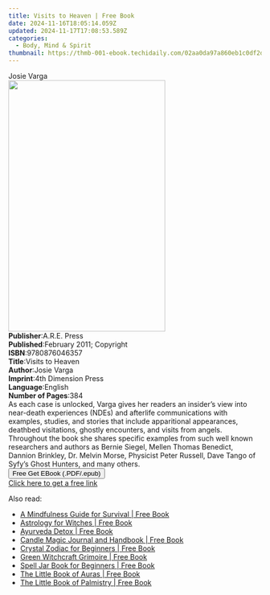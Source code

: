 ```yaml
---
title: Visits to Heaven | Free Book
date: 2024-11-16T18:05:14.059Z
updated: 2024-11-17T17:08:53.589Z
categories:
  - Body, Mind & Spirit
thumbnail: https://thmb-001-ebook.techidaily.com/02aa0da97a860eb1c0df2d3c2752c2d37aad43ca19122963d4a40b27adc59355.jpg
---
```

<main id="book-container">
  <div class="flex flex-col">
    <div class="book-brief flex-1 py-6 px-4 sm:p-6 md:py-10 md:px-8">
      <!-- brief-->
      <div class="book-brief-main">Josie Varga</div>
    </div>
    <div
      class="book-meta-info flex-1 grid gap-4 col-start-1 col-end-3 row-start-1 sm:mb-6 sm:grid-cols-4 lg:gap-6 lg:col-start-2 lg:row-end-6 lg:row-span-6 lg:mb-0"
    >
      <div
        class="book-meta-info-left place-content-center mt-4 p-4 text-sm leading-6 col-start-2 col-span-2 dark:text-slate-400"
      >
        <img
          class="w-full h-500 object-cover rounded-lg sm:h-255 sm:col-span-2 lg:col-span-full"
          src="https://img-001-ebook.techidaily.com/8b86f05fc24c6ca192171ebb39c01cb9290289b71250182a54a920c046524c93.jpg"
          alt=""
          width="312"
          height="500"
        />
      </div>
      <div
        class="book-meta-info-right mt-2 col-start-1 row-start-2 col-span-3 self-center"
      >
        <!-- meta data  -->
        <div class="flex flex-col px-4 md:px-8">
          <div class="flex-1">
            <strong>Publisher</strong>:<span class="px-2">A.R.E. Press</span>
          </div>
          <div class="flex-1">
            <strong>Published</strong>:<span class="px-2"
              >February 2011; Copyright</span
            >
          </div>
          <div class="flex-1">
            <strong>ISBN</strong>:<span class="px-2">9780876046357</span>
          </div>
          <div class="flex-1">
            <strong>Title</strong>:<span class="px-2">Visits to Heaven</span>
          </div>
          <div class="flex-1">
            <strong>Author</strong>:<span class="px-2">Josie Varga</span>
          </div>
          <div class="flex-1">
            <strong>Imprint</strong>:<span class="px-2"
              >4th Dimension Press</span
            >
          </div>
          <div class="flex-1">
            <strong>Language</strong>:<span class="px-2">English</span>
          </div>
          <div class="flex-1">
            <strong>Number of Pages</strong>:<span class="px-2">384</span>
          </div>
        </div>
      </div>
    </div>
    <div class="book-description flex-1 py-6 px-4 sm:p-6 md:py-10 md:px-8">
      <div class="book-description-main">
        <div accordion-content="" id="description">
          As each case is unlocked, Varga gives her readers an insider’s view
          into near-death experiences (NDEs) and afterlife communications with
          examples, studies, and stories that include apparitional appearances,
          deathbed visitations, ghostly encounters, and visits from angels.
          Throughout the book she shares specific examples from such well known
          researchers and authors as Bernie Siegel, Mellen Thomas Benedict,
          Dannion Brinkley, Dr. Melvin Morse, Physicist Peter Russell, Dave
          Tango of Syfy’s Ghost Hunters, and many others.
        </div>
      </div>
    </div>
    <div class="book-excerpts flex-1 py-6 px-4 sm:p-6 md:py-10 md:px-8"></div>
    <div
      class="book-about-author flex-1 py-6 px-4 sm:p-6 md:py-10 md:px-8"
    ></div>
    <div class="book-free-get flex-1 py-6 px-4 sm:p-6 md:py-10 md:px-8">
      <button
        id="btn-free-get"
        class="bg-blue-500 hover:bg-blue-700 text-white font-bold py-2 px-4 rounded"
      >
        Free Get EBook (.PDF/.epub)
      </button>
      <div id="countdown-display" class="px-2 text-lg mt-2"></div>
      <a
        id="free-link"
        class="hidden bg-blue-500 hover:bg-blue-700 text-white font-bold py-2 px-4 rounded"
        href="https://www.ebooks.com/en-us/book/96370938/visits-to-heaven/josie-varga/"
        target="_blank"
        >Click here to get a free link</a
      >
    </div>
    <script>
      let countdownTime = 0;
      let countdownInterval = null;
      document
        .getElementById('btn-free-get')
        .addEventListener('click', startCountdown);
      function startCountdown() {
        countdownTime = new Date().getTime() + 60000 * 3;
        countdownInterval = setInterval(updateCountdown, 1000);
        document.getElementById('btn-free-get').disabled = true;
        document
          .getElementById('btn-free-get')
          .classList.add('bg-gray-500', 'cursor-not-allowed');
      }
      function updateCountdown() {
        let currentTime = new Date().getTime();
        let timeLeft = countdownTime - currentTime;
        let secondsLeft = Math.floor(timeLeft / 1000);
        document.getElementById('countdown-display').innerHTML =
          `Remaining time: ${secondsLeft} seconds.`;
        if (secondsLeft <= 0) {
          clearInterval(countdownInterval);
          document.getElementById('btn-free-get').classList.add('hidden');
          document.getElementById('free-link').classList.remove('hidden');
          document.getElementById('countdown-display').innerHTML = '';
        }
      }
    </script>
  </div>
</main>

<ins class="adsbygoogle"
      style="display:block"
      data-ad-client="ca-pub-7571918770474297"
      data-ad-slot="8358498916"
      data-ad-format="auto"
      data-full-width-responsive="true"></ins>
    

<span class="atpl-alsoreadstyle">Also read:</span>
<div><ul>
<li><a href="https://novels-ebooks.techidaily.com/211145358-9781787399662-a-mindfulness-guide-for-survival/"><u>A Mindfulness Guide for Survival | Free Book</u></a></li>
<li><a href="https://novels-ebooks.techidaily.com/211145586-9781638787884-astrology-for-witches/"><u>Astrology for Witches | Free Book</u></a></li>
<li><a href="https://novels-ebooks.techidaily.com/211145343-9781801290418-ayurveda-detox/"><u>Ayurveda Detox | Free Book</u></a></li>
<li><a href="https://novels-ebooks.techidaily.com/211145573-9781638787877-candle-magic-journal-and-handbook/"><u>Candle Magic Journal and Handbook | Free Book</u></a></li>
<li><a href="https://novels-ebooks.techidaily.com/211145478-9781638786955-crystal-zodiac-for-beginners/"><u>Crystal Zodiac for Beginners | Free Book</u></a></li>
<li><a href="https://novels-ebooks.techidaily.com/211145596-9781647391430-green-witchcraft-grimoire/"><u>Green Witchcraft Grimoire | Free Book</u></a></li>
<li><a href="https://novels-ebooks.techidaily.com/211145595-9781685392185-spell-jar-book-for-beginners/"><u>Spell Jar Book for Beginners | Free Book</u></a></li>
<li><a href="https://novels-ebooks.techidaily.com/211145287-9781800692947-the-little-book-of-auras/"><u>The Little Book of Auras | Free Book</u></a></li>
<li><a href="https://novels-ebooks.techidaily.com/211145281-9781800692923-the-little-book-of-palmistry/"><u>The Little Book of Palmistry | Free Book</u></a></li>
</ul></div>

